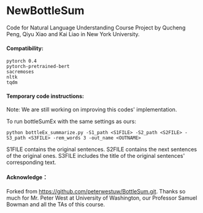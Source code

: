 # NewBottleSum

Code for Natural Language Understanding Course Project by Qucheng Peng, Qiyu Xiao and Kai Liao in New York University.




#### Compatibility:
```
pytorch 0.4 
pytorch-pretrained-bert
sacremoses
nltk
tqdm
```

#### Temporary code instructions:

Note: We are still working on improving this codes' implementation.

To run bottleSumEx with the same settings as ours:

```
python bottleEx_summarize.py -S1_path <S1FILE> -S2_path <S2FILE> -S3_path <S3FILE> -rem_words 3 -out_name <OUTNAME>
```
S1FILE contains the original sentences. S2FILE contains the next sentences of the original ones. S3FILE includes the title of the original sentences' corresponding text.

#### Acknowledge：

Forked from https://github.com/peterwestuw/BottleSum.git.
Thanks so much for Mr. Peter West at University of Washington, our Professor Samuel Bowman and all the TAs of this course.
